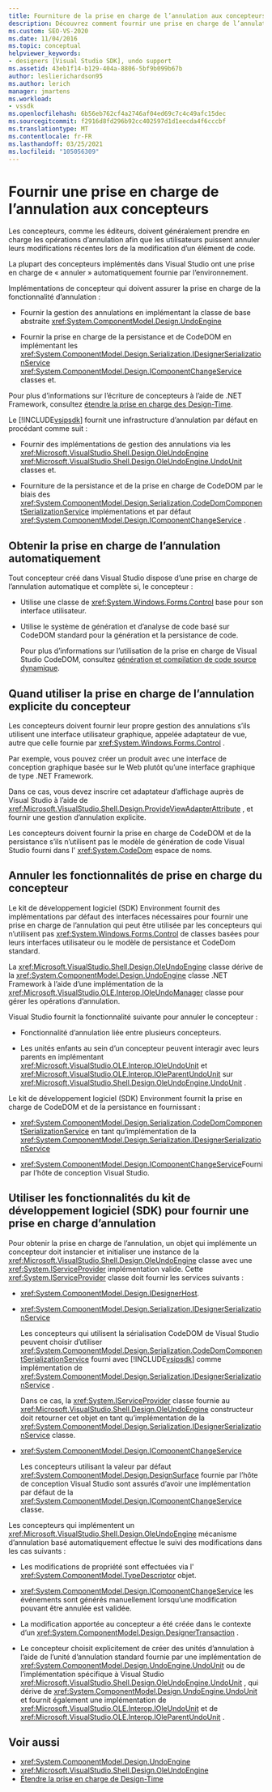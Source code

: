 ```yaml
---
title: Fourniture de la prise en charge de l’annulation aux concepteurs | Microsoft Docs
description: Découvrez comment fournir une prise en charge de l’annulation dans les concepteurs, soit automatiquement, soit à l’aide des fonctionnalités du kit de développement logiciel (SDK) Visual Studio.
ms.custom: SEO-VS-2020
ms.date: 11/04/2016
ms.topic: conceptual
helpviewer_keywords:
- designers [Visual Studio SDK], undo support
ms.assetid: 43eb1f14-b129-404a-8806-5bf9b099b67b
author: leslierichardson95
ms.author: lerich
manager: jmartens
ms.workload:
- vssdk
ms.openlocfilehash: 6b56eb762cf4a2746af04ed69c7c4c49afc15dec
ms.sourcegitcommit: f2916d8fd296b92cc402597d1d1eecda4f6cccbf
ms.translationtype: MT
ms.contentlocale: fr-FR
ms.lasthandoff: 03/25/2021
ms.locfileid: "105056309"
---
```

# <a name="supply-undo-support-to-designers"></a>Fournir une prise en charge de l’annulation aux concepteurs

Les concepteurs, comme les éditeurs, doivent généralement prendre en charge les opérations d’annulation afin que les utilisateurs puissent annuler leurs modifications récentes lors de la modification d’un élément de code.

La plupart des concepteurs implémentés dans Visual Studio ont une prise en charge de « annuler » automatiquement fournie par l’environnement.

Implémentations de concepteur qui doivent assurer la prise en charge de la fonctionnalité d’annulation :

- Fournir la gestion des annulations en implémentant la classe de base abstraite <xref:System.ComponentModel.Design.UndoEngine>

- Fournir la prise en charge de la persistance et de CodeDOM en implémentant les <xref:System.ComponentModel.Design.Serialization.IDesignerSerializationService>  <xref:System.ComponentModel.Design.IComponentChangeService> classes et.

Pour plus d’informations sur l’écriture de concepteurs à l’aide de .NET Framework, consultez [étendre la prise en charge des Design-Time](/previous-versions/37899azc(v=vs.140)).

Le [!INCLUDE[vsipsdk](../extensibility/includes/vsipsdk_md.md)] fournit une infrastructure d’annulation par défaut en procédant comme suit :

- Fournir des implémentations de gestion des annulations via les <xref:Microsoft.VisualStudio.Shell.Design.OleUndoEngine> <xref:Microsoft.VisualStudio.Shell.Design.OleUndoEngine.UndoUnit> classes et.

- Fourniture de la persistance et de la prise en charge de CodeDOM par le biais des <xref:System.ComponentModel.Design.Serialization.CodeDomComponentSerializationService> implémentations et par défaut <xref:System.ComponentModel.Design.IComponentChangeService> .

## <a name="obtain-undo-support-automatically"></a>Obtenir la prise en charge de l’annulation automatiquement

Tout concepteur créé dans Visual Studio dispose d’une prise en charge de l’annulation automatique et complète si, le concepteur :

- Utilise une classe de <xref:System.Windows.Forms.Control> base pour son interface utilisateur.

- Utilise le système de génération et d’analyse de code basé sur CodeDOM standard pour la génération et la persistance de code.

   Pour plus d’informations sur l’utilisation de la prise en charge de Visual Studio CodeDOM, consultez [génération et compilation de code source dynamique](/dotnet/framework/reflection-and-codedom/dynamic-source-code-generation-and-compilation).

## <a name="when-to-use-explicit-designer-undo-support"></a>Quand utiliser la prise en charge de l’annulation explicite du concepteur
 Les concepteurs doivent fournir leur propre gestion des annulations s’ils utilisent une interface utilisateur graphique, appelée adaptateur de vue, autre que celle fournie par <xref:System.Windows.Forms.Control> .

 Par exemple, vous pouvez créer un produit avec une interface de conception graphique basée sur le Web plutôt qu’une interface graphique de type .NET Framework.

 Dans ce cas, vous devez inscrire cet adaptateur d’affichage auprès de Visual Studio à l’aide de <xref:Microsoft.VisualStudio.Shell.Design.ProvideViewAdapterAttribute> , et fournir une gestion d’annulation explicite.

 Les concepteurs doivent fournir la prise en charge de CodeDOM et de la persistance s’ils n’utilisent pas le modèle de génération de code Visual Studio fourni dans l' <xref:System.CodeDom> espace de noms.

## <a name="undo-support-features-of-the-designer"></a>Annuler les fonctionnalités de prise en charge du concepteur
 Le kit de développement logiciel (SDK) Environment fournit des implémentations par défaut des interfaces nécessaires pour fournir une prise en charge de l’annulation qui peut être utilisée par les concepteurs qui n’utilisent pas <xref:System.Windows.Forms.Control> de classes basées pour leurs interfaces utilisateur ou le modèle de persistance et CodeDom standard.

 La <xref:Microsoft.VisualStudio.Shell.Design.OleUndoEngine> classe dérive de la <xref:System.ComponentModel.Design.UndoEngine> classe .NET Framework à l’aide d’une implémentation de la <xref:Microsoft.VisualStudio.OLE.Interop.IOleUndoManager> classe pour gérer les opérations d’annulation.

 Visual Studio fournit la fonctionnalité suivante pour annuler le concepteur :

- Fonctionnalité d’annulation liée entre plusieurs concepteurs.

- Les unités enfants au sein d’un concepteur peuvent interagir avec leurs parents en implémentant <xref:Microsoft.VisualStudio.OLE.Interop.IOleUndoUnit> et <xref:Microsoft.VisualStudio.OLE.Interop.IOleParentUndoUnit> sur <xref:Microsoft.VisualStudio.Shell.Design.OleUndoEngine.UndoUnit> .

Le kit de développement logiciel (SDK) Environment fournit la prise en charge de CodeDOM et de la persistance en fournissant :

- <xref:System.ComponentModel.Design.Serialization.CodeDomComponentSerializationService> en tant qu’implémentation de la <xref:System.ComponentModel.Design.Serialization.IDesignerSerializationService>

- <xref:System.ComponentModel.Design.IComponentChangeService>Fourni par l’hôte de conception Visual Studio.

## <a name="use-the-environment-sdk-features-to-supply-undo-support"></a>Utiliser les fonctionnalités du kit de développement logiciel (SDK) pour fournir une prise en charge d’annulation

Pour obtenir la prise en charge de l’annulation, un objet qui implémente un concepteur doit instancier et initialiser une instance de la <xref:Microsoft.VisualStudio.Shell.Design.OleUndoEngine> classe avec une <xref:System.IServiceProvider> implémentation valide. Cette <xref:System.IServiceProvider> classe doit fournir les services suivants :

- <xref:System.ComponentModel.Design.IDesignerHost>.

- <xref:System.ComponentModel.Design.Serialization.IDesignerSerializationService>

   Les concepteurs qui utilisent la sérialisation CodeDOM de Visual Studio peuvent choisir d’utiliser <xref:System.ComponentModel.Design.Serialization.CodeDomComponentSerializationService> fourni avec [!INCLUDE[vsipsdk](../extensibility/includes/vsipsdk_md.md)] comme implémentation de <xref:System.ComponentModel.Design.Serialization.IDesignerSerializationService> .

   Dans ce cas, la <xref:System.IServiceProvider> classe fournie au <xref:Microsoft.VisualStudio.Shell.Design.OleUndoEngine> constructeur doit retourner cet objet en tant qu’implémentation de la <xref:System.ComponentModel.Design.Serialization.IDesignerSerializationService> classe.

- <xref:System.ComponentModel.Design.IComponentChangeService>

   Les concepteurs utilisant la valeur par défaut <xref:System.ComponentModel.Design.DesignSurface> fournie par l’hôte de conception Visual Studio sont assurés d’avoir une implémentation par défaut de la <xref:System.ComponentModel.Design.IComponentChangeService> classe.

Les concepteurs qui implémentent un <xref:Microsoft.VisualStudio.Shell.Design.OleUndoEngine> mécanisme d’annulation basé automatiquement effectue le suivi des modifications dans les cas suivants :

- Les modifications de propriété sont effectuées via l' <xref:System.ComponentModel.TypeDescriptor> objet.

- <xref:System.ComponentModel.Design.IComponentChangeService> les événements sont générés manuellement lorsqu’une modification pouvant être annulée est validée.

- La modification apportée au concepteur a été créée dans le contexte d’un <xref:System.ComponentModel.Design.DesignerTransaction> .

- Le concepteur choisit explicitement de créer des unités d’annulation à l’aide de l’unité d’annulation standard fournie par une implémentation de <xref:System.ComponentModel.Design.UndoEngine.UndoUnit> ou de l’implémentation spécifique à Visual Studio <xref:Microsoft.VisualStudio.Shell.Design.OleUndoEngine.UndoUnit> , qui dérive de <xref:System.ComponentModel.Design.UndoEngine.UndoUnit> et fournit également une implémentation de <xref:Microsoft.VisualStudio.OLE.Interop.IOleUndoUnit> et de <xref:Microsoft.VisualStudio.OLE.Interop.IOleParentUndoUnit> .

## <a name="see-also"></a>Voir aussi

- <xref:System.ComponentModel.Design.UndoEngine>
- <xref:Microsoft.VisualStudio.Shell.Design.OleUndoEngine>
- [Étendre la prise en charge de Design-Time](/previous-versions/37899azc(v=vs.140))

